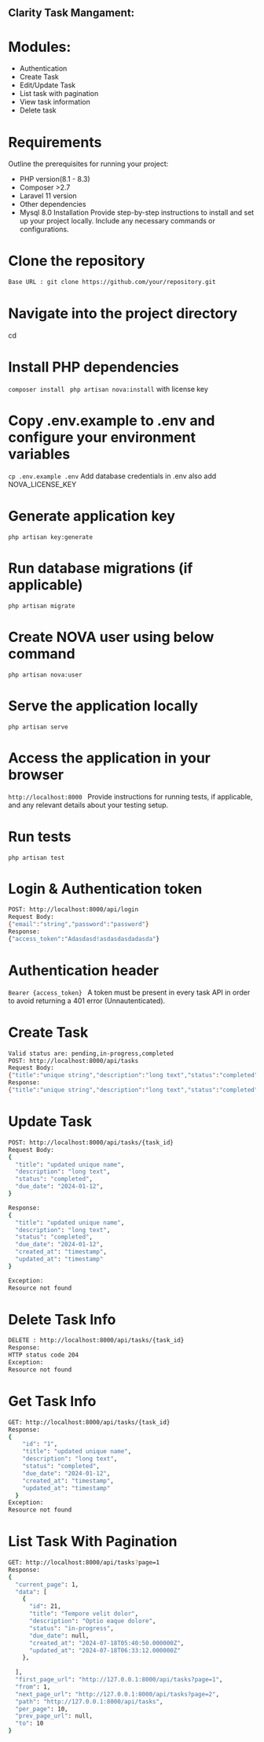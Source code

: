 
## Clarity Task Mangament:
# Modules:
- Authentication
- Create Task
- Edit/Update Task
- List task with pagination
- View task information
- Delete task


# Requirements
Outline the prerequisites for running your project:

- PHP version(8.1 - 8.3)
- Composer >2.7
- Laravel 11 version
- Other dependencies
- Mysql 8.0
Installation Provide step-by-step instructions to install and set up your project locally. Include any necessary commands or configurations.

# Clone the repository
```sh
Base URL : git clone https://github.com/your/repository.git
```

# Navigate into the project directory
cd <project-directory>

# Install PHP dependencies
```composer install ```
```php artisan nova:install```
with license key
# Copy .env.example to .env and configure your environment variables
```cp .env.example .env```
Add database credentials in .env also add NOVA_LICENSE_KEY
 
# Generate application key
```php artisan key:generate```
# Run database migrations (if applicable)
```php artisan migrate```
# Create NOVA user using below command
``` php artisan nova:user ```


# Serve the application locally
```php artisan serve ```

# Access the application in your browser
```http://localhost:8000 ```
Provide instructions for running tests, if applicable, and any relevant details about your testing setup.
# Run tests
```php artisan test```
# Login & Authentication token
```sh
POST: http://localhost:8000/api/login
Request Body:
{"email":"string","password":"password"}
Response:
{"access_token":"Adasdasd!asdasdasdadasda"}
```
# Authentication header
```Bearer {access_token} ```
A token must be present in every task API in order to avoid returning a 401 error (Unnautenticated).
# Create Task
```sh
Valid status are: pending,in-progress,completed
POST: http://localhost:8000/api/tasks
Request Body:
{"title":"unique string","description":"long text","status":"completed","due_date":"2024-01-12"}
Response:
{"title":"unique string","description":"long text","status":"completed","due_date":"2024-01-12","created_at":"timestamp","updated_at":"timestamp"}
```

# Update Task
```sh
POST: http://localhost:8000/api/tasks/{task_id}
Request Body:
{
  "title": "updated unique name",
  "description": "long text",
  "status": "completed",
  "due_date": "2024-01-12",
}

Response:
{
  "title": "updated unique name",
  "description": "long text",
  "status": "completed",
  "due_date": "2024-01-12",
  "created_at": "timestamp",
  "updated_at": "timestamp"
}

Exception:
Resource not found
```

# Delete Task Info
```sh
DELETE : http://localhost:8000/api/tasks/{task_id}
Response:
HTTP status code 204
Exception:
Resource not found
```

# Get Task Info
```sh
GET: http://localhost:8000/api/tasks/{task_id}
Response:
{
    "id": "1",
    "title": "updated unique name",
    "description": "long text",
    "status": "completed",
    "due_date": "2024-01-12",
    "created_at": "timestamp",
    "updated_at": "timestamp"
  }
Exception:
Resource not found
```
# List Task With Pagination
```sh
GET: http://localhost:8000/api/tasks?page=1
Response:
{
  "current_page": 1,
  "data": [
    {
      "id": 21,
      "title": "Tempore velit dolor",
      "description": "Optio eaque dolore",
      "status": "in-progress",
      "due_date": null,
      "created_at": "2024-07-18T05:40:50.000000Z",
      "updated_at": "2024-07-18T06:33:12.000000Z"
    },
    
  ],
  "first_page_url": "http://127.0.0.1:8000/api/tasks?page=1",
  "from": 1,
  "next_page_url": "http://127.0.0.1:8000/api/tasks?page=2",
  "path": "http://127.0.0.1:8000/api/tasks",
  "per_page": 10,
  "prev_page_url": null,
  "to": 10
}
```







